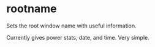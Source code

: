 # rootname
Sets the root window name with useful information.

Currently gives power stats, date, and time. Very simple.

